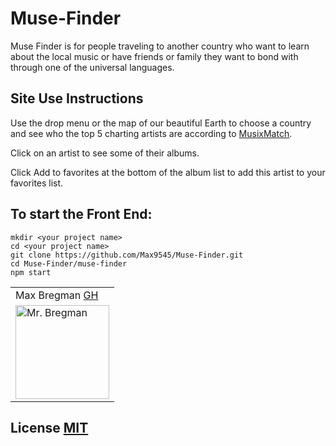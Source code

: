 # Muse-Finder

Muse Finder is for people traveling to another country who want to learn about the local music or have friends or family they want to bond with through one of the universal languages. 

## Site Use Instructions

Use the drop menu or the map of our beautiful Earth to choose a country and see who the top 5 charting artists are according to [MusixMatch](https://www.musixmatch.com/).

Click on an artist to see some of their albums.

Click Add to favorites at the bottom of the album list to add this artist to your favorites list.


## To start the Front End:
```
mkdir <your project name>
cd <your project name>
git clone https://github.com/Max9545/Muse-Finder.git
cd Muse-Finder/muse-finder
npm start
```



<table>
    <tr>
        <td> Max Bregman <a href="https://github.com/Max9545">GH</td>
    </tr>
<td><img src="https://avatars.githubusercontent.com/u/67295227?s=460&u=ad5787c63676987806b88f2bf84a34b45a5a5e98&v=4" alt="Mr. Bregman"
 width="150" height="auto" /></td>
</table>



## License [MIT](https://choosealicense.com/licenses/mit/)
